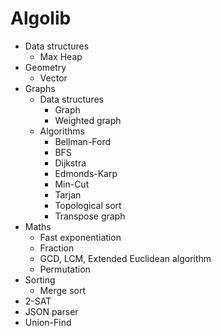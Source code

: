 # Algolib

- Data structures
    - Max Heap
- Geometry
    - Vector
- Graphs
    - Data structures
        - Graph
        - Weighted graph
    - Algorithms
        - Bellman-Ford
        - BFS
        - Dijkstra
        - Edmonds-Karp
        - Min-Cut
        - Tarjan
        - Topological sort
        - Transpose graph
- Maths
    - Fast exponentiation
    - Fraction
    - GCD, LCM, Extended Euclidean algorithm
    - Permutation
- Sorting
    - Merge sort
- 2-SAT
- JSON parser
- Union-Find
